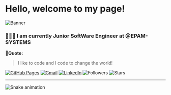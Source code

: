 # Hello, welcome to my page!
![Banner](https://raw.githubusercontent.com/MrAbdurakhimov/MrAbdurakhimov/main/mrabdurakhimov.png)
### 👨🏻‍💻 I am currently Junior SoftWare Engineer at @EPAM-SYSTEMS
**🖤Quote:**
>I like to code and I code to change the world!

[![GitHub Pages](https://img.shields.io/badge/-GitHub%20Pages-6495ED?logo=Github)](https://mrabdurakhimov.github.io/)
[![Gmail](https://img.shields.io/badge/Gmail-d14836?style=flat&logo=Gmail&logoColor=white)](mailto:icoderx@yandex.com)
[![LinkedIn](https://img.shields.io/badge/LinkedIn-blue?style=flat&logo=Linkedin&logoColor=white)](https://www.linkedin.com/in/mrabdurakhimov/)
![Followers](https://img.shields.io/github/followers/mrabdurakhimov)
![Stars](https://img.shields.io/github/stars/mrabdurakhimov)



<hr>


![Snake animation](https://github.com/MrAbdurakhimov/MrAbdurakhimov/blob/main/github-user-contribution.svg)
